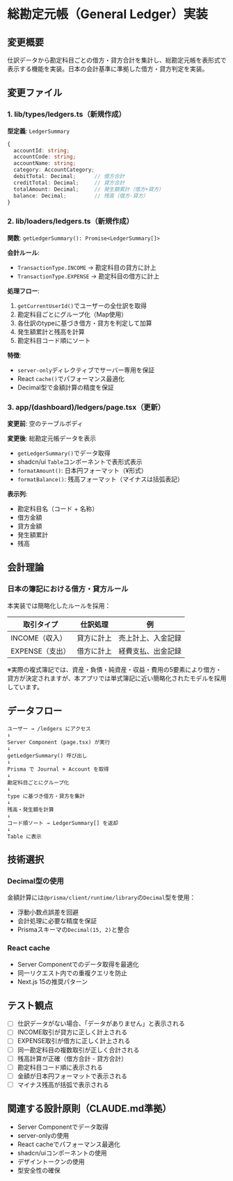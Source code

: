 # 総勘定元帳（General Ledger）実装

## 変更概要
仕訳データから勘定科目ごとの借方・貸方合計を集計し、総勘定元帳を表形式で表示する機能を実装。日本の会計基準に準拠した借方・貸方判定を実装。

## 変更ファイル

### 1. lib/types/ledgers.ts（新規作成）
**型定義**: `LedgerSummary`
```typescript
{
  accountId: string;
  accountCode: string;
  accountName: string;
  category: AccountCategory;
  debitTotal: Decimal;      // 借方合計
  creditTotal: Decimal;     // 貸方合計
  totalAmount: Decimal;     // 発生額累計（借方+貸方）
  balance: Decimal;         // 残高（借方-貸方）
}
```

### 2. lib/loaders/ledgers.ts（新規作成）
**関数**: `getLedgerSummary(): Promise<LedgerSummary[]>`

**会計ルール**:
- `TransactionType.INCOME` → 勘定科目の貸方に計上
- `TransactionType.EXPENSE` → 勘定科目の借方に計上

**処理フロー**:
1. `getCurrentUserId()`でユーザーの全仕訳を取得
2. 勘定科目ごとにグループ化（Map使用）
3. 各仕訳のtypeに基づき借方・貸方を判定して加算
4. 発生額累計と残高を計算
5. 勘定科目コード順にソート

**特徴**:
- `server-only`ディレクティブでサーバー専用を保証
- React `cache()`でパフォーマンス最適化
- Decimal型で金額計算の精度を保証

### 3. app/(dashboard)/ledgers/page.tsx（更新）
**変更前**: 空のテーブルボディ

**変更後**: 総勘定元帳データを表示
- `getLedgerSummary()`でデータ取得
- shadcn/ui `Table`コンポーネントで表形式表示
- `formatAmount()`: 日本円フォーマット（¥形式）
- `formatBalance()`: 残高フォーマット（マイナスは括弧表記）

**表示列**:
- 勘定科目名（コード + 名称）
- 借方金額
- 貸方金額
- 発生額累計
- 残高

## 会計理論

### 日本の簿記における借方・貸方ルール
本実装では簡略化したルールを採用：

| 取引タイプ | 仕訳処理 | 例 |
|----------|---------|-----|
| INCOME（収入） | 貸方に計上 | 売上計上、入金記録 |
| EXPENSE（支出） | 借方に計上 | 経費支払、出金記録 |

※実際の複式簿記では、資産・負債・純資産・収益・費用の5要素により借方・貸方が決定されますが、本アプリでは単式簿記に近い簡略化されたモデルを採用しています。

## データフロー
```
ユーザー → /ledgers にアクセス
↓
Server Component (page.tsx) が実行
↓
getLedgerSummary() 呼び出し
↓
Prisma で Journal + Account を取得
↓
勘定科目ごとにグループ化
↓
type に基づき借方・貸方を集計
↓
残高・発生額を計算
↓
コード順ソート → LedgerSummary[] を返却
↓
Table に表示
```

## 技術選択

### Decimal型の使用
金額計算には`@prisma/client/runtime/library`の`Decimal`型を使用：
- 浮動小数点誤差を回避
- 会計処理に必要な精度を保証
- Prismaスキーマの`Decimal(15, 2)`と整合

### React cache
- Server Componentでのデータ取得を最適化
- 同一リクエスト内での重複クエリを防止
- Next.js 15の推奨パターン

## テスト観点
- [ ] 仕訳データがない場合、「データがありません」と表示される
- [ ] INCOME取引が貸方に正しく計上される
- [ ] EXPENSE取引が借方に正しく計上される
- [ ] 同一勘定科目の複数取引が正しく合計される
- [ ] 残高計算が正確（借方合計 - 貸方合計）
- [ ] 勘定科目コード順に表示される
- [ ] 金額が日本円フォーマットで表示される
- [ ] マイナス残高が括弧で表示される

## 関連する設計原則（CLAUDE.md準拠）
- Server Componentでデータ取得
- server-onlyの使用
- React cacheでパフォーマンス最適化
- shadcn/uiコンポーネントの使用
- デザイントークンの使用
- 型安全性の確保
